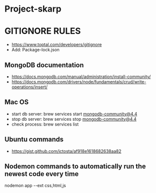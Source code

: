 # Project-skarp

# GITIGNORE RULES
- https://www.toptal.com/developers/gitignore
- Add: Package-lock.json

## MongoDB documentation

- https://docs.mongodb.com/manual/administration/install-community/
- https://docs.mongodb.com/drivers/node/fundamentals/crud/write-operations/insert/

## Mac OS

- start db server: brew services start mongodb-community@4.4
- stop db server: brew services stop mongodb-community@4.4
- check process: brew services list

## Ubuntu commands
- https://gist.github.com/jctosta/af918e1618682638aa82

## Nodemon commands to automatically run the newest code every time
nodemon app --ext css,html,js